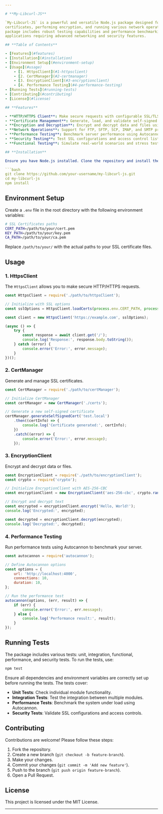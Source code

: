 ```yaml
---

# **My-Libcurl-JS**

`My-Libcurl-JS` is a powerful and versatile Node.js package designed for making secure HTTP/HTTPS requests, managing SSL
certificates, performing encryption, and running various network operations such as FTP, SFTP, IMAP, and more. The
package includes robust testing capabilities and performance benchmarking, making it suitable for high-demand
applications requiring advanced networking and security features.

## **Table of Contents**

- [Features](#features)
- [Installation](#installation)
- [Environment Setup](#environment-setup)
- [Usage](#usage)
    - [1. HttpsClient](#1-httpsclient)
    - [2. CertManager](#2-certmanager)
    - [3. EncryptionClient](#3-encryptionclient)
    - [4. Performance Testing](#4-performance-testing)
- [Running Tests](#running-tests)
- [Contributing](#contributing)
- [License](#license)

## **Features**

- **HTTP/HTTPS Client**: Make secure requests with configurable SSL/TLS options.
- **Certificate Management**: Generate, load, and validate self-signed certificates.
- **Encryption and Decryption**: Encrypt and decrypt data and files using modern algorithms like AES and ChaCha20.
- **Network Operations**: Support for FTP, SFTP, SCP, IMAP, and SMTP protocols.
- **Performance Testing**: Benchmark server performance using Autocannon.
- **Security Testing**: Test SSL configurations and access control lists (ACLs).
- **Functional Testing**: Simulate real-world scenarios and stress tests.

## **Installation**

Ensure you have Node.js installed. Clone the repository and install the dependencies:

```bash
git clone https://github.com/your-username/my-libcurl-js.git
cd my-libcurl-js
npm install
```

## **Environment Setup**

Create a `.env` file in the root directory with the following environment variables:

```bash
# SSL Certificates paths
CERT_PATH=/path/to/your/cert.pem
KEY_PATH=/path/to/your/key.pem
CA_PATH=/path/to/your/ca.pem
```

Replace `/path/to/your/` with the actual paths to your SSL certificate files.

## **Usage**

### **1. HttpsClient**

The `HttpsClient` allows you to make secure HTTP/HTTPS requests.

```javascript
const HttpsClient = require('./path/to/httpsClient');

// Initialize with SSL options
const sslOptions = HttpsClient.loadCerts(process.env.CERT_PATH, process.env.KEY_PATH, process.env.CA_PATH);

const client = new HttpsClient('https://example.com', sslOptions);

(async () => {
    try {
        const response = await client.get('/');
        console.log('Response:', response.body.toString());
    } catch (error) {
        console.error('Error:', error.message);
    }
})();
```

### **2. CertManager**

Generate and manage SSL certificates.

```javascript
const CertManager = require('./path/to/certManager');

// Initialize CertManager
const certManager = new CertManager('./certs');

// Generate a new self-signed certificate
certManager.generateSelfSignedCert('test.local')
    .then((certInfo) => {
        console.log('Certificate generated:', certInfo);
    })
    .catch((error) => {
        console.error('Error:', error.message);
    });
```

### **3. EncryptionClient**

Encrypt and decrypt data or files.

```javascript
const EncryptionClient = require('./path/to/encryptionClient');
const crypto = require('crypto');

// Initialize EncryptionClient with AES-256-CBC
const encryptionClient = new EncryptionClient('aes-256-cbc', crypto.randomBytes(32));

// Encrypt and decrypt text
const encrypted = encryptionClient.encrypt('Hello, World!');
console.log('Encrypted:', encrypted);

const decrypted = encryptionClient.decrypt(encrypted);
console.log('Decrypted:', decrypted);
```

### **4. Performance Testing**

Run performance tests using Autocannon to benchmark your server.

```javascript
const autocannon = require('autocannon');

// Define Autocannon options
const options = {
    url: 'http://localhost:4000',
    connections: 10,
    duration: 10,
};

// Run the performance test
autocannon(options, (err, result) => {
    if (err) {
        console.error('Error:', err.message);
    } else {
        console.log('Performance result:', result);
    }
});
```

## **Running Tests**

The package includes various tests: unit, integration, functional, performance, and security tests. To run the tests,
use:

```bash
npm test
```

Ensure all dependencies and environment variables are correctly set up before running the tests. The tests cover:

- **Unit Tests**: Check individual module functionality.
- **Integration Tests**: Test the integration between multiple modules.
- **Performance Tests**: Benchmark the system under load using Autocannon.
- **Security Tests**: Validate SSL configurations and access controls.

## **Contributing**

Contributions are welcome! Please follow these steps:

1. Fork the repository.
2. Create a new branch (`git checkout -b feature-branch`).
3. Make your changes.
4. Commit your changes (`git commit -m 'Add new feature'`).
5. Push to the branch (`git push origin feature-branch`).
6. Open a Pull Request.

## **License**

This project is licensed under the MIT License.

---
```


